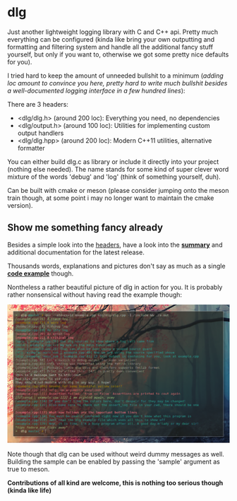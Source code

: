 dlg
===

Just another lightweight logging library with C and C++ api.
Pretty much everything can be configured (kinda like bring your own outputting
and formatting and filtering system and handle all the additional 
fancy stuff yourself, but only if you want to, otherwise we got some 
pretty nice defaults for you).

I tried hard to keep the amount of unneeded bullshit to a minimum (*adding loc 
amount to convince you here, pretty hard to write much bullshit besides a 
well-documented logging interface in a few hundred lines*):

There are 3 headers:

- <dlg/dlg.h> (around 200 loc): Everything you need, no dependencies
- <dlg/output.h> (around 100 loc): Utilities for implementing custom output handlers
- <dlg/dlg.hpp> (around 200 loc): Modern C++11 utilities, alternative formatter

You can either build dlg.c as library or include it directly into your project 
(nothing else needed).
The name stands for some kind of super clever word mixture of the words 'debug' 
and 'log' (think of something yourself, duh).

Can be built with cmake or meson (please consider jumping onto the meson train though,
at some point i may no longer want to maintain the cmake version).

## Show me something fancy already

Besides a simple look into the [headers](include/dlg), have a look into the 
__[summary](docs/v0.1.md)__ and additional documentation for the latest release.

Thousands words, explanations and pictures don't say as much as a single __[code example](docs/examples/example.cpp)__ though.

Nontheless a rather beautiful picture of dlg in action for you. It is probably rather nonsensical without
having read the example though:

![Here should a beautiful picture of dlg in action be erected. What a shame!](docs/examples/example.png)

Note though that dlg can be used without weird dummy messages as well.
Building the sample can be enabled by passing the 'sample' argument as true to meson.

__Contributions of all kind are welcome, this is nothing too serious though (kinda like life)__
